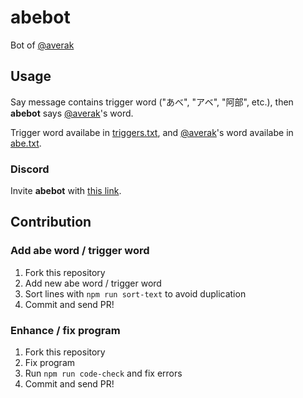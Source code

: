 # abebot

Bot of [@averak](https://github.com/averak)

## Usage

Say message contains trigger word ("あべ", "アベ", "阿部", etc.), then **abebot** says
[@averak](https://github.com/averak)'s word.

Trigger word availabe in [triggers.txt](./triggers.txt), and
[@averak](https://github.com/averak)'s word availabe in [abe.txt](./abe.txt).

### Discord

Invite **abebot** with
[this link](https://discord.com/api/oauth2/authorize?client_id=902522751930224660&permissions=2048&scope=bot).

## Contribution

### Add abe word / trigger word

1. Fork this repository
2. Add new abe word / trigger word
3. Sort lines with `npm run sort-text` to avoid duplication
4. Commit and send PR!

### Enhance / fix program

1. Fork this repository
2. Fix program
3. Run `npm run code-check` and fix errors
4. Commit and send PR!
